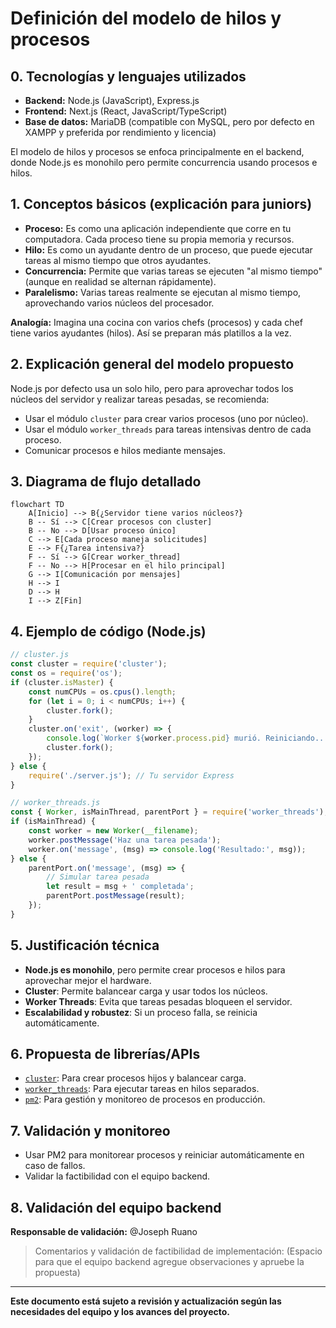 
# Definición del modelo de hilos y procesos


## 0. Tecnologías y lenguajes utilizados
- **Backend:** Node.js (JavaScript), Express.js
- **Frontend:** Next.js (React, JavaScript/TypeScript)
- **Base de datos:** MariaDB (compatible con MySQL, pero por defecto en XAMPP y preferida por rendimiento y licencia)

El modelo de hilos y procesos se enfoca principalmente en el backend, donde Node.js es monohilo pero permite concurrencia usando procesos e hilos.

## 1. Conceptos básicos (explicación para juniors)
- **Proceso:** Es como una aplicación independiente que corre en tu computadora. Cada proceso tiene su propia memoria y recursos.
- **Hilo:** Es como un ayudante dentro de un proceso, que puede ejecutar tareas al mismo tiempo que otros ayudantes.
- **Concurrencia:** Permite que varias tareas se ejecuten "al mismo tiempo" (aunque en realidad se alternan rápidamente).
- **Paralelismo:** Varias tareas realmente se ejecutan al mismo tiempo, aprovechando varios núcleos del procesador.

**Analogía:** Imagina una cocina con varios chefs (procesos) y cada chef tiene varios ayudantes (hilos). Así se preparan más platillos a la vez.

## 2. Explicación general del modelo propuesto
Node.js por defecto usa un solo hilo, pero para aprovechar todos los núcleos del servidor y realizar tareas pesadas, se recomienda:
- Usar el módulo `cluster` para crear varios procesos (uno por núcleo).
- Usar el módulo `worker_threads` para tareas intensivas dentro de cada proceso.
- Comunicar procesos e hilos mediante mensajes.

## 3. Diagrama de flujo detallado

```mermaid
flowchart TD
    A[Inicio] --> B{¿Servidor tiene varios núcleos?}
    B -- Sí --> C[Crear procesos con cluster]
    B -- No --> D[Usar proceso único]
    C --> E[Cada proceso maneja solicitudes]
    E --> F{¿Tarea intensiva?}
    F -- Sí --> G[Crear worker_thread]
    F -- No --> H[Procesar en el hilo principal]
    G --> I[Comunicación por mensajes]
    H --> I
    D --> H
    I --> Z[Fin]
```

## 4. Ejemplo de código (Node.js)

```js
// cluster.js
const cluster = require('cluster');
const os = require('os');
if (cluster.isMaster) {
    const numCPUs = os.cpus().length;
    for (let i = 0; i < numCPUs; i++) {
        cluster.fork();
    }
    cluster.on('exit', (worker) => {
        console.log(`Worker ${worker.process.pid} murió. Reiniciando...`);
        cluster.fork();
    });
} else {
    require('./server.js'); // Tu servidor Express
}
```

```js
// worker_threads.js
const { Worker, isMainThread, parentPort } = require('worker_threads');
if (isMainThread) {
    const worker = new Worker(__filename);
    worker.postMessage('Haz una tarea pesada');
    worker.on('message', (msg) => console.log('Resultado:', msg));
} else {
    parentPort.on('message', (msg) => {
        // Simular tarea pesada
        let result = msg + ' completada';
        parentPort.postMessage(result);
    });
}
```

## 5. Justificación técnica
- **Node.js es monohilo**, pero permite crear procesos e hilos para aprovechar mejor el hardware.
- **Cluster**: Permite balancear carga y usar todos los núcleos.
- **Worker Threads**: Evita que tareas pesadas bloqueen el servidor.
- **Escalabilidad y robustez**: Si un proceso falla, se reinicia automáticamente.

## 6. Propuesta de librerías/APIs
- [`cluster`](https://nodejs.org/api/cluster.html): Para crear procesos hijos y balancear carga.
- [`worker_threads`](https://nodejs.org/api/worker_threads.html): Para ejecutar tareas en hilos separados.
- [`pm2`](https://pm2.keymetrics.io/): Para gestión y monitoreo de procesos en producción.

## 7. Validación y monitoreo
- Usar PM2 para monitorear procesos y reiniciar automáticamente en caso de fallos.
- Validar la factibilidad con el equipo backend.

## 8. Validación del equipo backend
**Responsable de validación:** @Joseph Ruano

> Comentarios y validación de factibilidad de implementación:
> (Espacio para que el equipo backend agregue observaciones y apruebe la propuesta)

---

**Este documento está sujeto a revisión y actualización según las necesidades del equipo y los avances del proyecto.**
